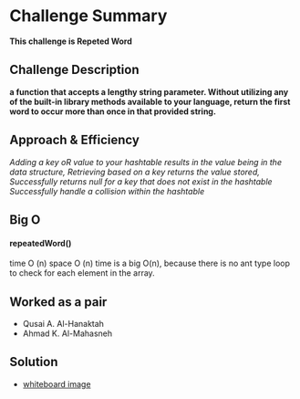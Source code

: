 # Challenge Summary

**This challenge is Repeted Word**

## Challenge Description

**a function that accepts a lengthy string parameter. Without utilizing any of the built-in library methods available to your language, return the first word to occur more than once in that provided string.**

## Approach & Efficiency
_Adding a key oR value to your hashtable results in the value being in the data structure, Retrieving based on a key returns the value stored, Successfully returns null for a key that does not exist in the hashtable Successfully handle a collision within the hashtable_

## Big O
   #### repeatedWord()
   time O (n)
   space O (n)
time is a big O(n), because there is no ant type loop to check for each element in the array.

## Worked as a pair
 - Qusai A. Al-Hanaktah
 - Ahmad K. Al-Mahasneh 

## Solution
- [whiteboard image](assets/repeated-words.jpg)